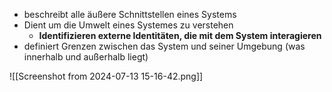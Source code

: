 
- beschreibt alle äußere Schnittstellen eines Systems
- Dient um die Umwelt eines Systemes zu verstehen
	- **Identifizieren externe Identitäten, die mit dem System interagieren**
- definiert Grenzen zwischen das System und seiner Umgebung (was innerhalb und außerhalb liegt)



![[Screenshot from 2024-07-13 15-16-42.png]]